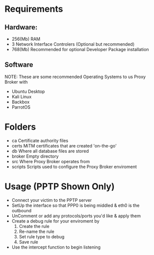 # Requirements

## Hardware:

- 256(Mb) RAM
- 3 Network Interface Controlers (Optional but recommended)
- 768(Mb) Recommended for optional Developer Package installation

## Software
NOTE: These are some recommended Operating Systems to us Proxy Broker with

- Ubuntu Desktop
- Kali Linux
- Backbox
- ParrotOS

# Folders

- ca
Certificate authority files
- certs
MiTM certificates that are created 'on-the-go'
- db
Where all database files are stored
- broker
Empty directory
- src
Where Proxy Broker operates from
- scripts
Scripts used to configure the Proxy Broker enviroment

# Usage (PPTP Shown Only)
- Connect your victim to the PPTP server
- SetUp the interface so that PPP0 is being middled & eth0 is the outbound
- UnComment or add any protocols/ports you'd like & apply them
- Create a debug rule for your enviroment by
  1. Create the rule
  2. Re-name the rule
  3. Set rule type to debug
  4. Save rule
- Use the intercept function to begin listening
